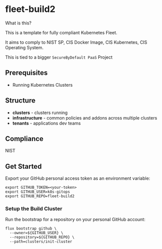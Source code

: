 # fleet-build2

What is this?

This is a template for fully compliant Kubernetes Fleet.

It aims to comply to NIST SP, CIS Docker Image, CIS Kubernetes, CIS Operating System.

This is tied to a bigger `SecureByDefault PaaS` Project

## Prerequisites

* Running Kubernetes Clusters
## Structure

* **clusters** - clusters running
* **infrastructure** - common policies and addons across multiple clusters
* **tenants** - applications dev teams

## Compliance

NIST


## Get Started

Export your GitHub personal access token as an environment variable:


```
export GITHUB_TOKEN=<your-token>
export GITHUB_USER=k8s-gitops
export GITHUB_REPO=fleet-build2
```

### Setup the Build Cluster
Run the bootstrap for a repository on your personal GitHub account:

```
flux bootstrap github \
  --owner=${GITHUB_USER} \
  --repository=${GITHUB_REPO} \
  --path=clusters/init-cluster
```
